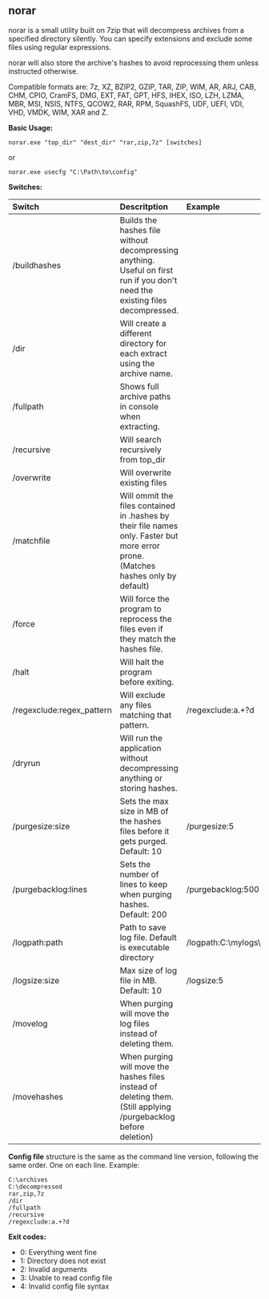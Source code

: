 ## norar

norar is a small utility built on 7zip that will decompress archives from a specified directory silently. You can specify extensions and exclude some files using regular expressions.


norar will also store the archive's hashes to avoid reprocessing them unless instructed otherwise.



Compatible formats are: 7z, XZ, BZIP2, GZIP, TAR, ZIP, WIM, AR, ARJ, CAB, CHM, CPIO, CramFS, DMG, EXT, FAT, GPT, HFS, IHEX, ISO, LZH, LZMA, MBR, MSI, NSIS, NTFS, QCOW2, RAR, RPM, SquashFS, UDF, UEFI, VDI, VHD, VMDK, WIM, XAR and Z.


**Basic Usage:**

    norar.exe "top_dir" "dest_dir" "rar,zip,7z" [switches]

or

    norar.exe usecfg "C:\Path\to\config"


**Switches:**

| Switch   |  Descritption  | Example |
| :------- | :------------- | :------ |
| /buildhashes | Builds the hashes file without decompressing anything. Useful on first run if you don't need the existing files decompressed. |
| /dir | Will create a different directory for each extract using the archive name. |
| /fullpath | Shows full archive paths in console when extracting. |
| /recursive | Will search recursively from top_dir |
| /overwrite | Will overwrite existing files |
| /matchfile | Will ommit the files contained in .hashes by their file names only. Faster but more error prone. (Matches hashes only by default) |
| /force  | Will force the program to reprocess the files even if they match the hashes file. |
| /halt | Will halt the program before exiting. |
| /regexclude:regex_pattern | Will exclude any files matching that pattern. | /regexclude:a.+?d |
| /dryrun | Will run the application without decompressing anything or storing hashes. |
| /purgesize:size | Sets the max size in MB of the hashes files before it gets purged. Default: 10 | /purgesize:5 |
| /purgebacklog:lines | Sets the number of lines to keep when purging hashes. Default: 200 | /purgebacklog:500 |
| /logpath:path | Path to save log file. Default is executable directory | /logpath:C:\mylogs\ |
| /logsize:size | Max size of log file in MB. Default: 10 | /logsize:5 |
| /movelog | When purging will move the log files instead of deleting them. |
| /movehashes | When purging will move the hashes files instead of deleting them. (Still applying /purgebacklog before deletion) |

**Config file** structure is the same as the command line version, following the same order. One on each line. Example:

    C:\archives
    C:\decompressed
    rar,zip,7z
    /dir
    /fullpath
    /recursive
    /regexclude:a.+?d


**Exit codes:**
- 0: Everything went fine
- 1: Directory does not exist
- 2: Invalid arguments
- 3: Unable to read config file
- 4: Invalid config file syntax
